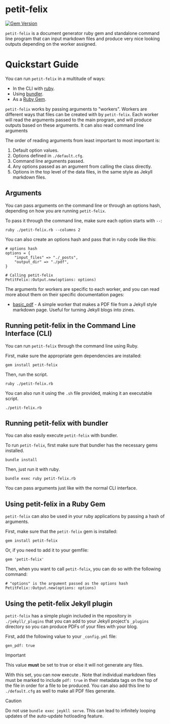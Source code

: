 # petit-felix

[![Gem Version](https://badge.fury.io/rb/petit-felix.svg)](https://badge.fury.io/rb/petit-felix)

``petit-felix`` is a document generator ruby gem and standalone command line program that can input markdown files and produce very nice looking outputs depending on the worker assigned.

# Quickstart Guide

You can run ``petit-felix`` in a multitude of ways:

- In the CLI with [ruby](https://www.ruby-lang.org/en/).
- Using [bundler](https://bundler.io/).
- As a [Ruby Gem](https://rubygems.org/gems/petit-felix).

``petit-felix`` works by passing arguments to "workers". Workers are different ways that files can be created with by ``petit-felix``. Each worker will read the arguments passed to the main program, and will produce outputs based on these arguments. It can also read command line arguments

The order of reading arguments from least important to most important is:

1. Default option values.
2. Options defined in ``./default.cfg``.
3. Command line arguments passed.
4. Any options passed as an argument from calling the class directly.
5. Options in the top level of the data files, in the same style as Jekyll markdown files.

## Arguments

You can pass arguments on the command line or through an options hash, depending on how you are running ``petit-felix``. 

To pass it through the command line, make sure each option starts with ``--``:

```
ruby ./petit-felix.rb --columns 2
``` 

You can also create an options hash and pass that in ruby code like this:

```
# options hash
options = {
	"input_files" => "./_posts",
	"output_dir" => "./pdf",
}

# Calling petit-felix
PetitFelix::Output.new(options: options)
```

The arguments for workers are specific to each worker, and you can read more about them on their specific documentation pages:

- [basic_pdf](docs/workers/basic_pdf) - A simple worker that makes a PDF file from a Jekyll style markdown page. Useful for turning Jekyll blogs into zines.

## Running petit-felix in the Command Line Interface (CLI)

You can run ``petit-felix`` through the command line using Ruby.

First, make sure the appropriate gem dependencies are installed:

```
gem install petit-felix
```

Then, run the script.

```
ruby ./petit-felix.rb
```

You can also run it using the ``.sh`` file provided, making it an executable script.

```
./petit-felix.rb
```

## Running petit-felix with bundler

You can also easily execute ``petit-felix`` with bundler.

To run ``petit-felix``, first make sure that bundler has the necessary gems installed.

```
bundle install
```

Then, just run it with ruby.

```
bundle exec ruby petit-felix.rb
```

You can pass arguments just like with the normal CLI interface.

## Using petit-felix in a Ruby Gem

``petit-felix`` can also be used in your ruby applications by passing a hash of arguments.

First, make sure that the ``petit-felix`` gem is installed:

```
gem install petit-felix
```

Or, if you need to add it to your gemfile:

```
gem 'petit-felix'
```

Then, when you want to call ``petit-felix``, you can do so with the following command:

```
# "options" is the argument passed as the options hash
PetitFelix::Output.new(options: options)
```

## Using the petit-felix Jekyll plugin

``petit-felix`` has a simple plugin included in the repository in ``./jekyll/_plugins`` that you can add to your Jekyll project's ``_plugins`` directory so you can produce PDFs of your files with your blog.

First, add the following value to your ``_config.yml`` file:

```
gen_pdf: true
```

> [!IMPORTANT]  
> This value **must** be set to true or else it will not generate any files.

With this set, you can now execute . Note that individual markdown files must be marked to include ``pdf: true`` in their metadata tags on the top of the file in order for a file to be produced. You can also add this line to ``./default.cfg`` as well to make all PDF files generate.

> [!CAUTION]
> Do not use ``bundle exec jeykll serve``. This can lead to infinitely looping updates of the auto-update hotloading feature.
